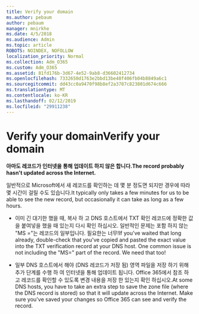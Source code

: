 ```yaml
---
title: Verify your domain
ms.author: pebaum
author: pebaum
manager: mnirkhe
ms.date: 4/5/2018
ms.audience: Admin
ms.topic: article
ROBOTS: NOINDEX, NOFOLLOW
localization_priority: Normal
ms.collection: Adm_O365
ms.custom: Adm_O365
ms.assetid: 81fd176b-3d67-4e52-9ab8-d36602412734
ms.openlocfilehash: 7332650d1763e2bbd13be48f406fb04b8849a6c1
ms.sourcegitcommit: dd43cc0a9470f98b8ef2a3787c823801d674c666
ms.translationtype: MT
ms.contentlocale: ko-KR
ms.lasthandoff: 02/12/2019
ms.locfileid: "29911238"
---
```

# <a name="verify-your-domain"></a><span data-ttu-id="ca217-102">Verify your domain</span><span class="sxs-lookup"><span data-stu-id="ca217-102">Verify your domain</span></span>

 <span data-ttu-id="ca217-103">**아마도 레코드가 인터넷을 통해 업데이트 하지 않은 합니다.**</span><span class="sxs-lookup"><span data-stu-id="ca217-103">**The record probably hasn't updated across the Internet.**</span></span>
  
<span data-ttu-id="ca217-104">일반적으로 Microsoft에서 새 레코드를 확인하는 데 몇 분 정도면 되지만 경우에 따라 몇 시간이 걸릴 수도 있습니다.</span><span class="sxs-lookup"><span data-stu-id="ca217-104">It typically only takes a few minutes for us to be able to see the new record, but occasionally it can take as long as a few hours.</span></span> 
  
- <span data-ttu-id="ca217-p101">이미 긴 대기한 했을 때, 복사 하 고 DNS 호스트에서 TXT 확인 레코드에 정확한 값을 붙여넣을 했을 때 있는지 다시 확인 하십시오. 일반적인 문제는 포함 하지 않는 "MS ="는 레코드의 일부입니다. 필요한는 너무!</span><span class="sxs-lookup"><span data-stu-id="ca217-p101">If you've waited that long already, double-check that you've copied and pasted the exact value into the TXT verification record at your DNS host. One common issue is not including the "MS=" part of the record. We need that too!</span></span>
    
- <span data-ttu-id="ca217-p102">일부 DNS 호스트에서 해야 (DNS 레코드가 저장 됨) 영역 파일을 저장 하기 위해 추가 단계를 수행 하 여 인터넷을 통해 업데이트 됩니다. Office 365에서 참조 하 고 레코드를 확인할 수 있도록 변경 내용을 저장 한 있는지 확인 하십시오.</span><span class="sxs-lookup"><span data-stu-id="ca217-p102">At some DNS hosts, you have to take an extra step to save the zone file (where the DNS record is stored) so that it will update across the Internet. Make sure you've saved your changes so Office 365 can see and verify the record.</span></span>
    

